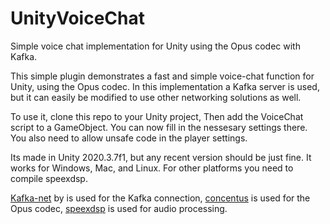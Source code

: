 # UnityVoiceChat

Simple voice chat implementation for Unity using the Opus codec with Kafka.

This simple plugin demonstrates a fast and simple voice-chat function for Unity, using the Opus codec. In this implementation a Kafka server is used, but it can easily be modified to use other networking solutions as well.

To use it, clone this repo to your Unity project, Then add the VoiceChat script to a GameObject. You can now fill in the nessesary settings there.
You also need to allow unsafe code in the player settings.


Its made in Unity 2020.3.7f1, but any recent version should be just fine. It works for Windows, Mac, and Linux. For other platforms you need to compile speexdsp.

[Kafka-net](https://github.com/Jroland/kafka-net) by is used for the Kafka connection, [concentus](https://github.com/lostromb/concentus) is used for the Opus codec, [speexdsp](https://gitlab.xiph.org/xiph/speexdsp) is used for audio processing.
